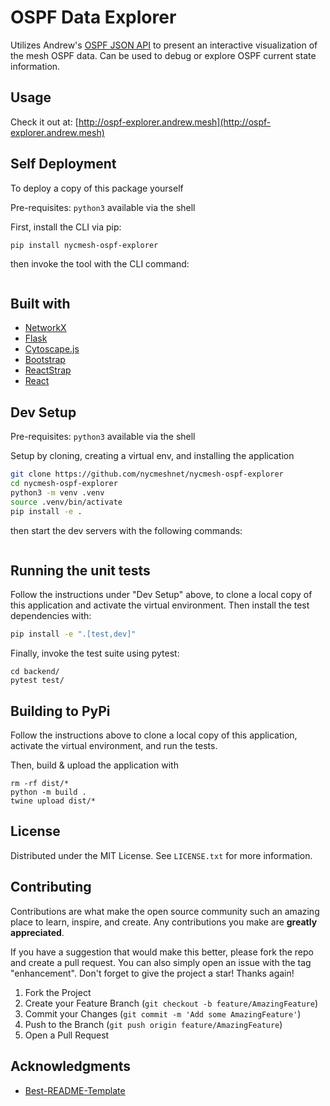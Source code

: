 
# OSPF Data Explorer

Utilizes Andrew's [OSPF JSON API](http://api.andrew.mesh/api/v1/ospf/linkdb) to present an interactive
visualization of the mesh OSPF data. Can be used to debug or explore OSPF current state information.

## Usage

Check it out at: [http://ospf-explorer.andrew.mesh](http://ospf-explorer.andrew.mesh)

## Self Deployment

To deploy a copy of this package yourself

Pre-requisites: `python3` available via the shell

First, install the CLI via pip:
```shell
pip install nycmesh-ospf-explorer
```

then invoke the tool with the CLI command:
```shell

```

## Built with
- [NetworkX](https://networkx.org/)
- [Flask](https://flask.palletsprojects.com/en/2.3.x/)
- [Cytoscape.js](https://js.cytoscape.org/)
- [Bootstrap](https://getbootstrap.com/)
- [ReactStrap](https://reactstrap.github.io/)
- [React](https://react.dev/)


## Dev Setup

Pre-requisites: `python3` available via the shell

Setup by cloning, creating a virtual env, and installing the application
```sh
git clone https://github.com/nycmeshnet/nycmesh-ospf-explorer
cd nycmesh-ospf-explorer
python3 -m venv .venv
source .venv/bin/activate
pip install -e .
```

then start the dev servers with the following commands:
```sh

```

## Running the unit tests

Follow the instructions under "Dev Setup" above, to clone a local copy of this application and activate
the virtual environment. Then install the test dependencies with:
```sh
pip install -e ".[test,dev]"
```

Finally, invoke the test suite using pytest:
```
cd backend/
pytest test/
```

## Building to PyPi

Follow the instructions above to clone a local copy of this application, activate
the virtual environment, and run the tests.

Then, build & upload the application with
```
rm -rf dist/*
python -m build .
twine upload dist/*
```

## License

Distributed under the MIT License. See `LICENSE.txt` for more information.

## Contributing

Contributions are what make the open source community such an amazing place to learn, inspire, and create. Any contributions you make are **greatly appreciated**.

If you have a suggestion that would make this better, please fork the repo and create a pull request. You can also simply open an issue with the tag "enhancement".
Don't forget to give the project a star! Thanks again!

1. Fork the Project
2. Create your Feature Branch (`git checkout -b feature/AmazingFeature`)
3. Commit your Changes (`git commit -m 'Add some AmazingFeature'`)
4. Push to the Branch (`git push origin feature/AmazingFeature`)
5. Open a Pull Request


## Acknowledgments
 * [Best-README-Template](https://github.com/othneildrew/Best-README-Template/)
